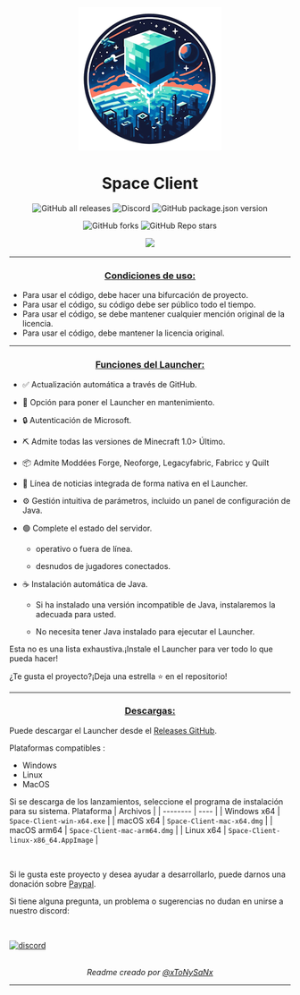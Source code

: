 <p align="center"><img src="../src/assets/images/icon.png" alt="icon-launcher"></p>

<h1 align="center">Space Client</h1>

[<p align="center">]()
![GitHub all releases](https://img.shields.io/github/downloads/xtonysanx/Space-Client/total?style=for-the-badge2)
![Discord](https://img.shields.io/discord/900807104548450335?style=for-the-badge4)
![GitHub package.json version](https://img.shields.io/github/package-json/v/xtonysanx/Space-Client?style=for-the-badge2)
[<p align="center">]()
![GitHub forks](https://img.shields.io/github/forks/xtonysanx/Space-Client?style=for-the-badge2)
![GitHub Repo stars](https://img.shields.io/github/stars/xtonysanx/Space-Client?style=for-the-badge2)

<p align="center">
    <a href="https://discord.gg/ehTebhcu5V">
        <img src="https://invidget.switchblade.xyz/ehTebhcu5V">
    </a>
</p>

---
### **<ins><p align="center">Condiciones de uso:</p>**
- Para usar el código, debe hacer una bifurcación de proyecto.
- Para usar el código, su código debe ser público todo el tiempo.
- Para usar el código, se debe mantener cualquier mención original de la licencia.
- Para usar el código, debe mantener la licencia original.
---

### **<ins><p align="center">Funciones del Launcher:</p>**

- ✅ Actualización automática a través de GitHub.

- 🔴 Opción para poner el Launcher en mantenimiento.

- 🔒 Autenticación de Microsoft.

- ⛏️ Admite todas las versiones de Minecraft 1.0> Último.

- 📦 Admite Moddées Forge, Neoforge, Legacyfabric, Fabricc y Quilt

- 📰 Línea de noticias integrada de forma nativa en el Launcher.

- ⚙️ Gestión intuitiva de parámetros, incluido un panel de configuración de Java.

- 🟢 Complete el estado del servidor.

    - operativo o fuera de línea.
    
    - desnudos de jugadores conectados.

- ☕ Instalación automática de Java.

    - Si ha instalado una versión incompatible de Java, instalaremos la adecuada para usted.
    
    - No necesita tener Java instalado para ejecutar el Launcher.

Esta no es una lista exhaustiva.¡Instale el Launcher para ver todo lo que pueda hacer!

¿Te gusta el proyecto?¡Deja una estrella ⭐ en el repositorio!

---

### **<ins><p align="center">Descargas:</p>**

Puede descargar el Launcher desde el [Releases GitHub](../../../releases).

Plataformas compatibles :

- Windows 
- Linux
- MacOS

Si se descarga de los lanzamientos, seleccione el programa de instalación para su sistema.
 Plataforma | Archivos |
| -------- | ---- |
| Windows x64 | `Space-Client-win-x64.exe` |
| macOS x64 | `Space-Client-mac-x64.dmg` |
| macOS arm64 | `Space-Client-mac-arm64.dmg` |
| Linux x64 | `Space-Client-linux-x86_64.AppImage` |

<br>

Si le gusta este proyecto y desea ayudar a desarrollarlo, puede darnos una donación sobre [Paypal](https://www.paypal.me/anthonnysan03).

Si tiene alguna pregunta, un problema o sugerencias no dudan en unirse a nuestro discord:

<br>

[![discord](https://discordapp.com/api/guilds/900807104548450335/embed.png?style=banner2)][discord]
<br>
<br>

[<p align="center">]() *Readme creado por [@xToNySaNx](https://github.com/xtonysanx)*  </p>

---

[discord]: https://discord.gg/ehTebhcu5V 'Discord'